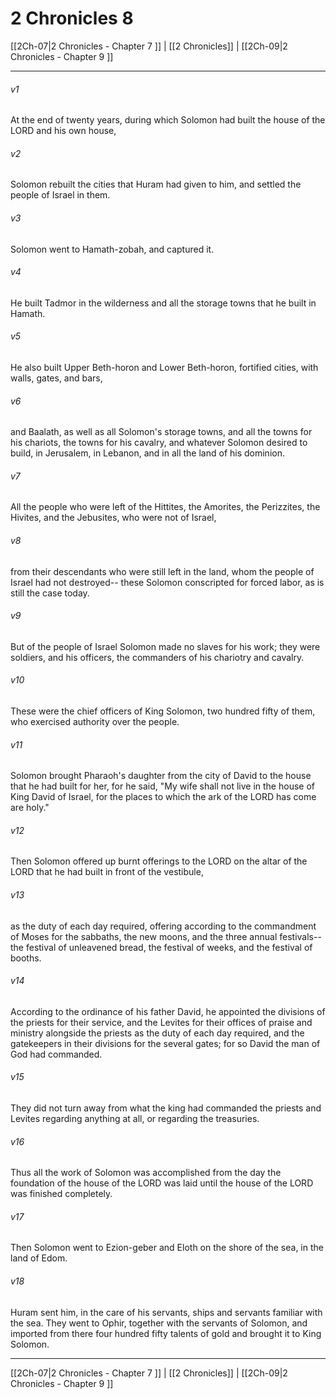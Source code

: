# 2 Chronicles 8

[[2Ch-07|2 Chronicles - Chapter 7 ]] | [[2 Chronicles]] | [[2Ch-09|2 Chronicles - Chapter 9 ]]
***

###### v1
At the end of twenty years, during which Solomon had built the house of the LORD and his own house,
###### v2
Solomon rebuilt the cities that Huram had given to him, and settled the people of Israel in them.
###### v3
Solomon went to Hamath-zobah, and captured it.
###### v4
He built Tadmor in the wilderness and all the storage towns that he built in Hamath.
###### v5
He also built Upper Beth-horon and Lower Beth-horon, fortified cities, with walls, gates, and bars,
###### v6
and Baalath, as well as all Solomon's storage towns, and all the towns for his chariots, the towns for his cavalry, and whatever Solomon desired to build, in Jerusalem, in Lebanon, and in all the land of his dominion.
###### v7
All the people who were left of the Hittites, the Amorites, the Perizzites, the Hivites, and the Jebusites, who were not of Israel,
###### v8
from their descendants who were still left in the land, whom the people of Israel had not destroyed-- these Solomon conscripted for forced labor, as is still the case today.
###### v9
But of the people of Israel Solomon made no slaves for his work; they were soldiers, and his officers, the commanders of his chariotry and cavalry.
###### v10
These were the chief officers of King Solomon, two hundred fifty of them, who exercised authority over the people.
###### v11
Solomon brought Pharaoh's daughter from the city of David to the house that he had built for her, for he said, "My wife shall not live in the house of King David of Israel, for the places to which the ark of the LORD has come are holy."
###### v12
Then Solomon offered up burnt offerings to the LORD on the altar of the LORD that he had built in front of the vestibule,
###### v13
as the duty of each day required, offering according to the commandment of Moses for the sabbaths, the new moons, and the three annual festivals-- the festival of unleavened bread, the festival of weeks, and the festival of booths.
###### v14
According to the ordinance of his father David, he appointed the divisions of the priests for their service, and the Levites for their offices of praise and ministry alongside the priests as the duty of each day required, and the gatekeepers in their divisions for the several gates; for so David the man of God had commanded.
###### v15
They did not turn away from what the king had commanded the priests and Levites regarding anything at all, or regarding the treasuries.
###### v16
Thus all the work of Solomon was accomplished from the day the foundation of the house of the LORD was laid until the house of the LORD was finished completely.
###### v17
Then Solomon went to Ezion-geber and Eloth on the shore of the sea, in the land of Edom.
###### v18
Huram sent him, in the care of his servants, ships and servants familiar with the sea. They went to Ophir, together with the servants of Solomon, and imported from there four hundred fifty talents of gold and brought it to King Solomon.

***

[[2Ch-07|2 Chronicles - Chapter 7 ]] | [[2 Chronicles]] | [[2Ch-09|2 Chronicles - Chapter 9 ]]
